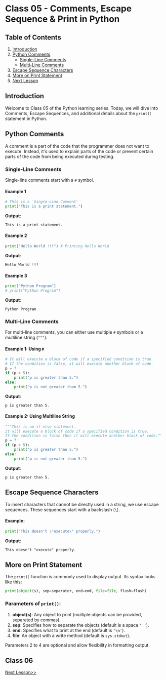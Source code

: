 # Class 05 - Comments, Escape Sequence & Print in Python

## Table of Contents
1. [Introduction](#introduction)
2. [Python Comments](#python-comments)
    - [Single-Line Comments](#single-line-comments)
    - [Multi-Line Comments](#multi-line-comments)
3. [Escape Sequence Characters](#escape-sequence-characters)
4. [More on Print Statement](#more-on-print-statement)
5. [Next Lesson](#next-lesson)

## Introduction
Welcome to Class 05 of the Python learning series. Today, we will dive into Comments, Escape Sequences, and additional details about the `print()` statement in Python.

## Python Comments
A comment is a part of the code that the programmer does not want to execute. Instead, it's used to explain parts of the code or prevent certain parts of the code from being executed during testing.

### Single-Line Comments
Single-line comments start with a `#` symbol.

#### Example 1
```python
# This is a 'Single-Line Comment'
print("This is a print statement.")
```
**Output**:
```
This is a print statement.
```

#### Example 2
```python
print("Hello World !!!") # Printing Hello World
```
**Output**:
```
Hello World !!!
```

#### Example 3
```python
print("Python Program")
# print("Python Program")
```
**Output**:
```
Python Program
```

### Multi-Line Comments
For multi-line comments, you can either use multiple `#` symbols or a multiline string (`"""`).

#### Example 1: Using `#`
```python
# It will execute a block of code if a specified condition is true.
# If the condition is false, it will execute another block of code.
p = 7
if (p > 5):
    print("p is greater than 5.")
else:
    print("p is not greater than 5.")
```
**Output**:
```
p is greater than 5.
```

#### Example 2: Using Multiline String
```python
"""This is an if-else statement.
It will execute a block of code if a specified condition is true.
If the condition is false then it will execute another block of code."""
p = 7
if (p > 5):
    print("p is greater than 5.")
else:
    print("p is not greater than 5.")
```
**Output**:
```
p is greater than 5.
```

## Escape Sequence Characters
To insert characters that cannot be directly used in a string, we use escape sequences. These sequences start with a backslash (`\`).

#### Example:
```python
print("This doesn't \"execute\" properly.")
```
**Output**:
```
This doesn't "execute" properly.
```

## More on Print Statement
The `print()` function is commonly used to display output. Its syntax looks like this:

```python
print(object(s), sep=separator, end=end, file=file, flush=flush)
```

### Parameters of `print()`:
1. **object(s)**: Any object to print (multiple objects can be provided, separated by commas).
2. **sep**: Specifies how to separate the objects (default is a space `' '`).
3. **end**: Specifies what to print at the end (default is `'\n'`).
4. **file**: An object with a write method (default is `sys.stdout`).

Parameters 2 to 4 are optional and allow flexibility in formatting output.

## Class 06
[Next Lesson>>](https://github.com/EngineerAbdulQadir/Learning-Python-Programming-Language/blob/main/Class%2006/Readme.md)